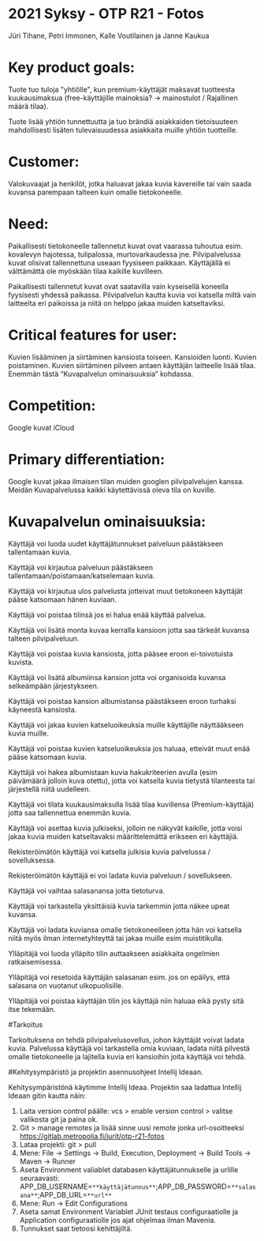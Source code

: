 # 2021 Syksy - OTP R21 - Fotos
Jüri Tihane, Petri Immonen, Kalle Voutilainen ja Janne Kaukua

# Key product goals:
Tuote tuo tuloja "yhtiölle", kun premium-käyttäjät maksavat tuotteesta kuukausimaksua (free-käyttäjille mainoksia? -> mainostulot / Rajallinen määrä tilaa).

Tuote lisää yhtiön tunnettuutta ja tuo brändiä asiakkaiden tietoisuuteen mahdollisesti lisäten tulevaisuudessa asiakkaita muille yhtiön tuotteille.
# Customer:
Valokuvaajat ja henkilöt, jotka haluavat jakaa kuvia kavereille tai vain saada kuvansa parempaan talteen kuin omalle tietokoneelle.
# Need:
Paikallisesti tietokoneelle tallennetut kuvat ovat vaarassa tuhoutua esim. kovalevyn hajotessa, tulipalossa, murtovarkaudessa jne. Pilvipalvelussa kuvat olisivat tallennettuna useaan fyysiseen paikkaan. Käyttäjällä ei välttämättä ole myöskään tilaa kaikille kuvilleen.

Paikallisesti tallennetut kuvat ovat saatavilla vain kyseisellä koneella fyysisesti yhdessä paikassa. Pilvipalvelun kautta kuvia voi katsella miltä vain laitteelta eri paikoissa ja niitä on helppo jakaa muiden katseltaviksi. 
# Critical features for user:
Kuvien lisääminen ja siirtäminen kansiosta toiseen. Kansioiden luonti. Kuvien poistaminen. Kuvien siirtäminen pilveen antaen käyttäjän laitteelle lisää tilaa. Enemmän tästä “Kuvapalvelun ominaisuuksia” kohdassa.
# Competition:
Google kuvat
iCloud
# Primary differentiation:
Google kuvat jakaa ilmaisen tilan muiden googlen pilvipalvelujen kanssa. Meidän Kuvapalvelussa kaikki käytettävissä oleva tila on kuville.
# Kuvapalvelun ominaisuuksia:
Käyttäjä voi luoda uudet käyttäjätunnukset palveluun päästäkseen tallentamaan kuvia.

Käyttäjä voi kirjautua palveluun päästäkseen tallentamaan/poistamaan/katselemaan kuvia.

Käyttäjä voi kirjautua ulos palvelusta jotteivat muut tietokoneen käyttäjät pääse katsomaan hänen kuviaan.

Käyttäjä voi poistaa tilinsä jos ei halua enää käyttää palvelua.

Käyttäjä voi lisätä monta kuvaa kerralla kansioon jotta saa tärkeät kuvansa talteen pilvipalveluun.

Käyttäjä voi poistaa kuvia kansiosta, jotta pääsee eroon ei-toivotuista kuvista.

Käyttäjä voi lisätä albumiinsa kansion jotta voi organisoida kuvansa selkeämpään järjestykseen.

Käyttäjä voi poistaa kansion albumistansa päästäkseen eroon turhaksi käyneestä kansiosta.

Käyttäjä voi jakaa kuvien katseluoikeuksia muille käyttäjille näyttääkseen kuvia muille.

Käyttäjä voi poistaa kuvien katseluoikeuksia jos haluaa, etteivät muut enää pääse katsomaan kuvia.

Käyttäjä voi hakea albumistaan kuvia hakukriteerien avulla (esim päivämäärä jolloin kuva otettu), jotta voi katsella kuvia tietystä tilanteesta tai järjestellä niitä uudelleen.

Käyttäjä voi tilata kuukausimaksulla lisää tilaa kuvillensa (Premium-käyttäjä) jotta saa tallennettua enemmän kuvia.

Käyttäjä voi asettaa kuvia julkiseksi, jolloin ne näkyvät kaikille, jotta voisi jakaa kuvia muiden katseltavaksi määrittelemättä erikseen eri käyttäjiä.

Rekisteröimätön käyttäjä voi katsella julkisia kuvia palvelussa / sovelluksessa.

Rekisteröimätön käyttäjä ei voi ladata kuvia palveluun / sovellukseen.

Käyttäjä voi vaihtaa salasanansa jotta tietoturva.

Käyttäjä voi tarkastella yksittäisiä kuvia tarkemmin jotta näkee upeat kuvansa.

Käyttäjä voi ladata kuviansa omalle tietokoneelleen jotta hän voi katsella niitä myös ilman internetyhteyttä tai jakaa muille esim muistitikulla.

Ylläpitäjä voi luoda ylläpito tilin auttaakseen asiakkaita ongelmien ratkaisemisessa.

Ylläpitäjä voi resetoida käyttäjän salasanan esim. jos on epäilys, että salasana on vuotanut ulkopuolisille.

Ylläpitäjä voi poistaa käyttäjän tilin jos käyttäjä niin haluaa eikä pysty sitä itse tekemään.

#Tarkoitus

Tarkoituksena on tehdä pilvipalvelusovellus, johon käyttäjät voivat ladata
kuvia. Palvelussa käyttäjä voi tarkastella omia kuviaan, ladata niitä pilvestä omalle tietokoneelle
ja lajitella kuvia eri kansioihin joita käyttäjä voi tehdä.

#Kehitysympäristö ja projektin asennusohjeet Intellij Ideaan.

Kehitysympäristönä käytimme Intellij Ideaa. Projektin saa ladattua Intellij Ideaan gitin kautta näin:

1. Laita version control päälle: vcs > enable version control > valitse valikosta git ja paina ok.
2. Git > manage remotes ja lisää sinne uusi remote jonka url-osoitteeksi https://gitlab.metropolia.fi/jurit/otp-r21-fotos
3. Lataa projekti: git > pull
4. Mene: File -> Settings -> Build, Execution, Deployment -> Build Tools -> Maven -> Runner
5. Aseta Environment valiablet databasen käyttäjätunnukselle ja urlille seuraavasti:
   APP_DB_USERNAME=`**käyttäjätunnus**`;APP_DB_PASSWORD=`**salasana**`;APP_DB_URL=`**url**`
6. Mene: Run -> Edit Configurations 
7. Aseta samat Environment Variablet JUnit testaus configuraatiolle ja Application configuraatiolle jos ajat ohjelmaa ilman Mavenia.
8. Tunnukset saat tietoosi kehittäjiltä.
